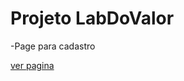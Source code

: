 # Projeto LabDoValor
-Page para cadastro

<a href="https://niinoolopes.github.io/ldv/app" target="_blank"> ver pagina </a>